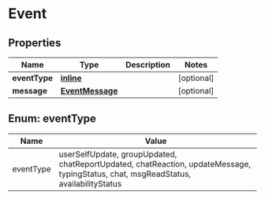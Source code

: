 
# Event

## Properties
Name | Type | Description | Notes
------------ | ------------- | ------------- | -------------
**eventType** | [**inline**](#EventType) |  |  [optional]
**message** | [**EventMessage**](EventMessage.md) |  |  [optional]


<a name="EventType"></a>
## Enum: eventType
Name | Value
---- | -----
eventType | userSelfUpdate, groupUpdated, chatReportUpdated, chatReaction, updateMessage, typingStatus, chat, msgReadStatus, availabilityStatus



